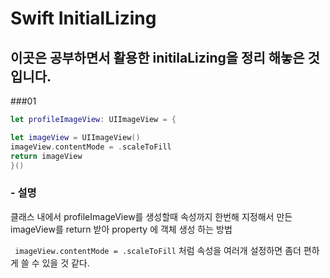 # Swift InitialLizing


## 이곳은  공부하면서 활용한 initilaLizing을 정리 해놓은 것 입니다. ##

###01
```swift
let profileImageView: UIImageView = {

let imageView = UIImageView()
imageView.contentMode = .scaleToFill  
return imageView
}()
```
### - 설명 ###
클래스 내에서 profileImageView를 생성할때  속성까지 한번해  지정해서 만든 imageView를 	return 받아 property 에 객체 생성 하는 방법

``` imageView.contentMode = .scaleToFill``` 처럼 속성을 여러개 설정하면 좀더 편하게 쓸 수 있을 것 같다. 

